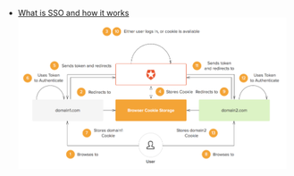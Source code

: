 * [What is SSO and how it works](https://auth0.com/blog/what-is-and-how-does-single-sign-on-work/)
![](./sso.png)


